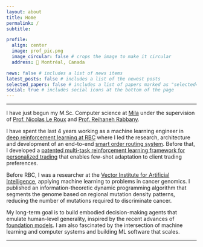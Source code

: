 ```yaml
---
layout: about
title: Home
permalink: /
subtitle:

profile:
  align: center
  image: prof_pic.png
  image_circular: false # crops the image to make it circular
  address: 📍 Montréal, Canada

news: false # includes a list of news items
latest_posts: false # includes a list of the newest posts
selected_papers: false # includes a list of papers marked as "selected={true}"
social: true # includes social icons at the bottom of the page
---
```


<hr>

I have just begun my M.Sc. Computer science at [Mila](https://mila.quebec/en) under the supervision of [Prof. Nicolas Le Roux](https://nicolas.le-roux.name/) and [Prof. Reihaneh Rabbany](http://www.reirab.com/).

I have spent the last 4 years working as a machine learning engineer in [deep reinforcement learning at RBC](https://www.rbccm.com/en/expertise/electronic-trading/ai-trading.page) where I led the research, architecture and development of an end-to-end [smart order routing system](https://en.wikipedia.org/wiki/Smart_order_routing). Before that, I developed a [patented multi-task reinforcement learning framework for personalized trading](https://patents.google.com/patent/US20230316088A1/en?oq=18%2f130776) that enables few-shot adaptation to client trading preferences.

Before RBC, I was a researcher at the [Vector Institute for Artificial Intelligence](https://vectorinstitute.ai/), applying machine learning to problems in cancer genomics. I published an information-theoretic dynamic programming algorithm that segments the genome based on regional mutation density patterns, reducing the number of mutations required to discriminate cancer.

My long-term goal is to build embodied decision-making agents that emulate human-level generality, inspired by the recent advances of [foundation models](https://blogs.nvidia.com/blog/2023/03/13/what-are-foundation-models/). I am also fascinated by the intersection of machine learning and computer systems and building ML software that scales.

<hr>
